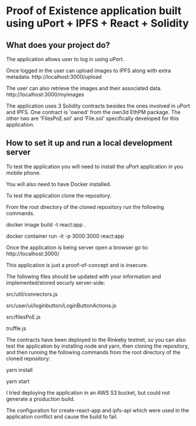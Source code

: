 # Proof of Existence application built using uPort + IPFS + React + Solidity

## What does your project do?

The application allows user to log in using uPort.

Once logged in the user can upload images to IPFS along with extra metadata.
http://localhost:3000/upload

The user can also retrieve the images and their associated data.
http://localhost:3000/myimages

The application uses 3 Solidity contracts besides the ones involved in uPort and IPFS.
One contract is 'owned' from the own3d EthPM package.
The other two are 'FilesPoE.sol' and 'File.sol' specifically developed for this application.

## How to set it up and run a local development server

To test the application you will need to install the uPort application in you mobile phone.

You will also need to have Docker installed.

To test the application clone the repository.

From the root directory of the cloned repository run the following commands.

docker image build -t react:app .

docker container run -it -p 3000:3000 react:app

Once the application is being server open a browser go to:
http://localhost:3000/

This application is just a proof-of-concept and is insecure.

The following files should be updated with your information and implemented/stored securly server-side:

src/util/connectors.js

src/user/ui/loginbutton/LoginButtonActions.js

src/filesPoE.js

truffle.js

The contracts have been deployed to the Rinkeby testnet, so you can also test the application by installing node and yarn, then cloning the repository, and then running the following commands from the root directory of the cloned repository:

yarn install

yarn start

I tried deploying the application in an AWS S3 bucket, but could not generate a production build.

The configuration for create-react-app and ipfs-api which were used in the application conflict and cause the build to fail.

